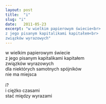 ```yaml
---
layout: post
title:  "i"
slug: "i"
date:   2011-05-23
excerpt: "w wielkim papierowym świecie<br>
z jego pisanym kapitalikami kapitałem<br>
związków wyrazowych"
---
```

w wielkim papierowym świecie<br>
z jego pisanym kapitalikami kapitałem<br>
związków wyrazowych<br>
dla niektórych samotnych spójników<br>
nie ma miejsca<br>
<br>
i?<br>
i ciężko czasami<br>
stać między wyrazami
